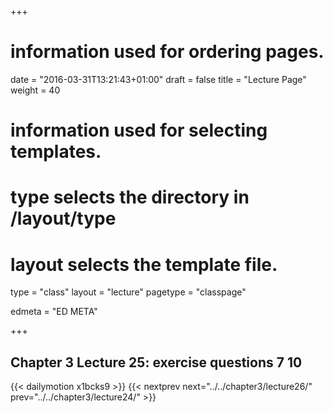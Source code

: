+++
# information used for ordering pages.
date = "2016-03-31T13:21:43+01:00"
draft = false
title = "Lecture Page"
weight = 40

# information used for selecting templates.
# type selects the directory in /layout/type
# layout selects the template file.

type   = "class"
layout = "lecture"
pagetype = "classpage"





edmeta = "ED META"

+++
## Chapter 3 Lecture 25: exercise questions 7 10
{{< dailymotion x1bcks9 >}}
{{< nextprev next="../../chapter3/lecture26/"     prev="../../chapter3/lecture24/"  >}}

